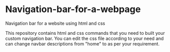 # Navigation-bar-for-a-webpage
Navigation bar for a website using html and css

This repository contains html and css commands that you need to built your custom navigation bar.
You can edit the css file according to your need and can change navbar descriptions from "home" to as per your requirement.
